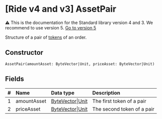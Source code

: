 # [Ride v4 and v3] AssetPair

:warning: This is the documentation for the Standard library version 4 and 3. We recommend to use version 5. [Go to version 5](/en/ride/structures/common-structures/asset-pair)

Structure of a pair of [tokens](/en/blockchain/token/) of an order.

## Constructor

``` ride
AssetPair(amountAsset: ByteVector|Unit, priceAsset: ByteVector|Unit)
```

## Fields

|   #   | Name | Data type | Description |
| :--- | :--- | :--- | :--- |
| 1 | amountAsset | [ByteVector](/en/ride/v4/data-types/byte-vector)&#124;[Unit](/en/ride/v4/data-types/unit) | The first token of a pair |
| 2 | priceAsset | [ByteVector](/en/ride/v4/data-types/byte-vector)&#124;[Unit](/en/ride/v4/data-types/unit) | The second token of a pair |
